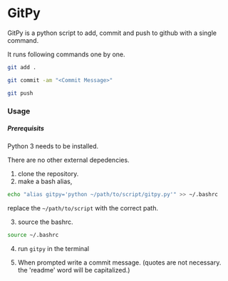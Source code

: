 # GitPy

GitPy is a python script to add, commit and push to github with a single command.

It runs following commands one by one.

```bash
git add .
```
```bash
git commit -am "<Commit Message>"
```
```bash 
git push
```

### Usage

##### Prerequisits

Python 3 needs to be installed.

There are no other external depedencies.

1) clone the repository.
2) make a bash alias,

```bash
echo "alias gitpy='python ~/path/to/script/gitpy.py'" >> ~/.bashrc
```
replace the ```~/path/to/script``` with the correct path.

3) source the bashrc.

```bash
source ~/.bashrc
```

4) run ```gitpy``` in the terminal

5) When prompted write a commit message. (quotes are not necessary. the 'readme' word will be capitalized.)

